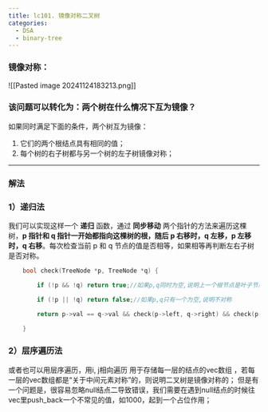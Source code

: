 ```yaml
---
title: lc101. 镜像对称二叉树
categories:
  - DSA
  - binary-tree
---
```

### 镜像对称：
![[Pasted image 20241124183213.png]]

### 该问题可以转化为：两个树在什么情况下互为镜像？

如果同时满足下面的条件，两个树互为镜像：

1. 它们的两个根结点具有相同的值；
2. 每个树的右子树都与另一个树的左子树镜像对称；

---
### 解法
### 1）递归法
我们可以实现这样一个 **递归** 函数，通过 **同步移动** 两个指针的方法来遍历这棵树，**p 指针和 q 指针一开始都指向这棵树的根，随后 p 右移时，q 左移，p 左移时，q 右移**。每次检查当前 p 和 q 节点的值是否相等，如果相等再判断左右子树是否对称。

```cpp
    bool check(TreeNode *p, TreeNode *q) {

        if (!p && !q) return true;//如果p,q同时为空,说明上一个根节点是叶子节点

        if (!p || !q) return false;//如果p,q只有一个为空,说明不对称

        return p->val == q->val && check(p->left, q->right) && check(p->right, q->left);//3个条件都满足才能返回true
        
    }
```

### 2）层序遍历法
或者也可以用层序遍历，用i, j相向遍历 用于存储每一层的结点的vec数组 ，若每一层的vec数组都是“关于中间元素对称”的，则说明二叉树是镜像对称的；
但是有一个问题是，很容易忽略null结点二导致错误，我们需要在遇到null结点的时候往vec里push_back一个不常见的值，如1000，起到一个占位作用；